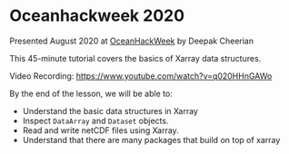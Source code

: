 # Oceanhackweek 2020

Presented August 2020 at [OceanHackWeek](https://oceanhackweek.github.io) by Deepak Cheerian

This 45-minute tutorial covers the basics of Xarray data structures.

Video Recording:
https://www.youtube.com/watch?v=q020HHnGAWo

By the end of the lesson, we will be able to:

- Understand the basic data structures in Xarray
- Inspect `DataArray` and `Dataset` objects.
- Read and write netCDF files using Xarray.
- Understand that there are many packages that build on top of xarray
